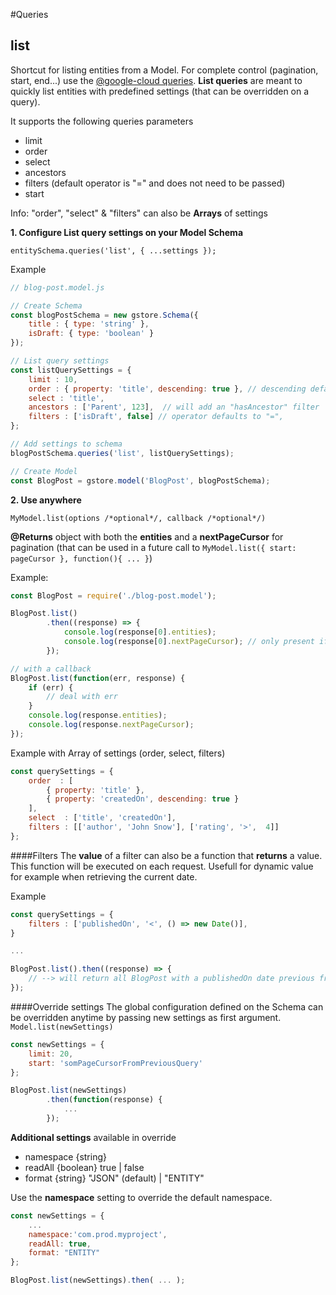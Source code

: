 #Queries

## list

Shortcut for listing entities from a Model. For complete control (pagination, start, end...) use the [@google-cloud queries](./google-cloud-queries.md). **List queries** are meant to quickly list entities with predefined settings (that can be overridden on a query).

It supports the following queries parameters

- limit
- order
- select
- ancestors
- filters (default operator is "=" and does not need to be passed)
- start

Info: "order", "select" & "filters" can also be **Arrays** of settings

**1. Configure List query settings on your Model Schema**

`entitySchema.queries('list', { ...settings });`

Example

```js
// blog-post.model.js

// Create Schema
const blogPostSchema = new gstore.Schema({
    title : { type: 'string' },
    isDraft: { type: 'boolean' }
});

// List query settings
const listQuerySettings = {
    limit : 10,
    order : { property: 'title', descending: true }, // descending defaults to false and is optional
    select : 'title',
    ancestors : ['Parent', 123],  // will add an "hasAncestor" filter
    filters : ['isDraft', false] // operator defaults to "=",
};

// Add settings to schema
blogPostSchema.queries('list', listQuerySettings);

// Create Model
const BlogPost = gstore.model('BlogPost', blogPostSchema);
```

**2. Use anywhere**

`MyModel.list(options /*optional*/, callback /*optional*/)`

**@Returns** object with both the **entities** and a **nextPageCursor** for pagination (that can be used in a future call to `MyModel.list({ start: pageCursor }, function(){ ... }`)

Example:
```js
const BlogPost = require('./blog-post.model');

BlogPost.list()
        .then((response) => {
            console.log(response[0].entities);
            console.log(response[0].nextPageCursor); // only present if more results
        });

// with a callback
BlogPost.list(function(err, response) {
    if (err) {
        // deal with err
    }
    console.log(response.entities);
    console.log(response.nextPageCursor);
});
```

Example with Array of settings (order, select, filters)

```js
const querySettings = {
    order  : [
        { property: 'title' },
        { property: 'createdOn', descending: true }
    ],
    select  : ['title', 'createdOn'],
    filters : [['author', 'John Snow'], ['rating', '>',  4]]
};
```

####Filters
The **value** of a filter can also be a function that **returns** a value. This function will be executed on each request. Usefull for dynamic value for example when retrieving the current date.

Example
```js
const querySettings = {
    filters : ['publishedOn', '<', () => new Date()],
}

...

BlogPost.list().then((response) => {
    // --> will return all BlogPost with a publishedOn date previous from current date.
});
```

####Override settings
The global configuration defined on the Schema can be overridden anytime by passing new settings as first argument. `Model.list(newSettings)`

```js
const newSettings = {
    limit: 20,
    start: 'somPageCursorFromPreviousQuery'
};

BlogPost.list(newSettings)
        .then(function(response) {
            ...
        });
```

**Additional settings** available in override

- namespace {string}
- readAll {boolean} true | false
- format {string} "JSON" (default) | "ENTITY"

Use the **namespace** setting to override the default namespace.

```js
const newSettings = {
    ...
    namespace:'com.prod.myproject',
    readAll: true,
    format: "ENTITY"
};

BlogPost.list(newSettings).then( ... );

```